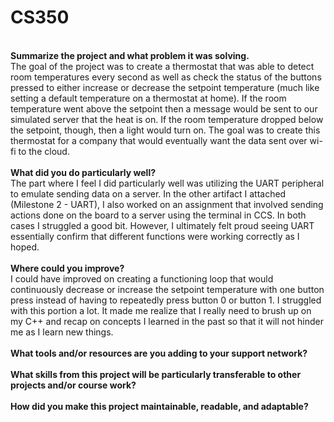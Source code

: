 # CS350

<br><b>Summarize the project and what problem it was solving.</b>
<br> The goal of the project was to create a thermostat that was able to detect room temperatures every second as well as check the status of the buttons pressed to either increase or decrease the setpoint temperature (much like setting a default temperature on a thermostat at home). If the room temperature went above the setpoint then a message would be sent to our simulated server that the heat is on. If the room temperature dropped below the setpoint, though, then a light would turn on. The goal was to create this thermostat for a company that would eventually want the data sent over wi-fi to the cloud.
<br>
<br><b>What did you do particularly well?</b>
<br> The part where I feel I did particularly well was utilizing the UART peripheral to emulate sending data on a server. In the other artifact I attached (Milestone 2 - UART), I also worked on an assignment that involved sending actions done on the board to a server using the terminal in CCS. In both cases I struggled a good bit. However, I ultimately felt proud seeing UART essentially confirm that different functions were working correctly as I hoped.
<br>
<br> <b>Where could you improve?</b>
<br> I could have improved on creating a functioning loop that would continuously decrease or increase the setpoint temperature with one button press instead of having to repeatedly press button 0 or button 1. I struggled with this portion a lot. It made me realize that I really need to brush up on my C++ and recap on concepts I learned in the past so that it will not hinder me as I learn new things.
<br>
<br> <b>What tools and/or resources are you adding to your support network?</b>
<br>
<br> <b>What skills from this project will be particularly transferable to other projects and/or course work?</b>
<br>
<br> <b>How did you make this project maintainable, readable, and adaptable?</b>
<br>
